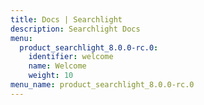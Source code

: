 ```yaml
---
title: Docs | Searchlight
description: Searchlight Docs
menu:
  product_searchlight_8.0.0-rc.0:
    identifier: welcome
    name: Welcome
    weight: 10
menu_name: product_searchlight_8.0.0-rc.0
---
```

